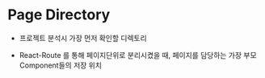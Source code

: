 # Page Directory

- 프로젝트 분석시 가장 먼저 확인할 디렉토리

- React-Route 를 통해 페이지단위로 분리시켰을 때, 페이지를 담당하는 가장 부모 Component들의 저장 위치